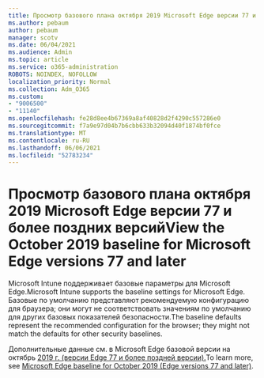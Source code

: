 ```yaml
---
title: Просмотр базового плана октября 2019 Microsoft Edge версии 77 и более поздних версий
ms.author: pebaum
author: pebaum
manager: scotv
ms.date: 06/04/2021
ms.audience: Admin
ms.topic: article
ms.service: o365-administration
ROBOTS: NOINDEX, NOFOLLOW
localization_priority: Normal
ms.collection: Adm_O365
ms.custom:
- "9006500"
- "11140"
ms.openlocfilehash: fe28d8ee4b67369a8af40828d2f4290c557286e0
ms.sourcegitcommit: f7a9e97d04b7b6cbb633b32094d40f1874bf0fce
ms.translationtype: MT
ms.contentlocale: ru-RU
ms.lasthandoff: 06/06/2021
ms.locfileid: "52783234"
---
```

# <a name="view-the-october-2019-baseline-for-microsoft-edge-versions-77-and-later"></a><span data-ttu-id="420a3-102">Просмотр базового плана октября 2019 Microsoft Edge версии 77 и более поздних версий</span><span class="sxs-lookup"><span data-stu-id="420a3-102">View the October 2019 baseline for Microsoft Edge versions 77 and later</span></span>

<span data-ttu-id="420a3-103">Microsoft Intune поддерживает базовые параметры для Microsoft Edge.</span><span class="sxs-lookup"><span data-stu-id="420a3-103">Microsoft Intune supports the baseline settings for Microsoft Edge.</span></span> <span data-ttu-id="420a3-104">Базовые по умолчанию представляют рекомендуемую конфигурацию для браузера; они могут не соответствовать значениям по умолчанию для других базовых показателей безопасности.</span><span class="sxs-lookup"><span data-stu-id="420a3-104">The baseline defaults represent the recommended configuration for the browser; they might not match the defaults for other security baselines.</span></span>

<span data-ttu-id="420a3-105">Дополнительные данные см. в Microsoft Edge базовой версии на октябрь [2019 г. (версии Edge 77 и более поздней версии).](/mem/intune/protect/security-baseline-settings-edge?pivots=edge-october-2019)</span><span class="sxs-lookup"><span data-stu-id="420a3-105">To learn more, see [Microsoft Edge baseline for October 2019 (Edge versions 77 and later)](/mem/intune/protect/security-baseline-settings-edge?pivots=edge-october-2019).</span></span>
